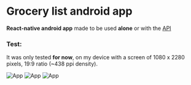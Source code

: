 # Grocery list android app

**React-native android app** made to be used **alone** or with the [API](https://github.com/kaiqueqg/grocerylist-api)

### Test:
It was only tested **for now**, on my device with a screen of 1080 x 2280 pixels, 19:9 ratio (~438 ppi density).

![App](https://drive.google.com/uc?export=view&id=1v5HGt54J50h4fmFycvG94AOJ2lF6TlLP)
![App](https://drive.google.com/uc?export=view&id=1v5HGt54J50h4fmFycvG94AOJ2lF6TlLP)
![App](https://drive.google.com/uc?export=view&id=1v5HGt54J50h4fmFycvG94AOJ2lF6TlLP)
